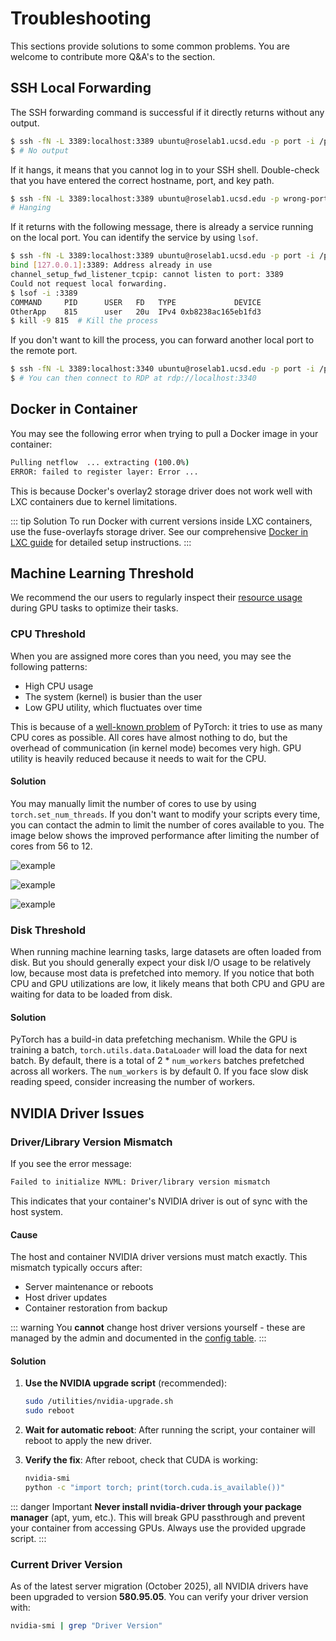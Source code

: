 # Troubleshooting

This sections provide solutions to some common problems. You are welcome to contribute more Q&A's to the section.

## SSH Local Forwarding

The SSH forwarding command is successful if it directly returns without any output.

```bash
$ ssh -fN -L 3389:localhost:3389 ubuntu@roselab1.ucsd.edu -p port -i /path/to/keyfile
$ # No output
```

If it hangs, it means that you cannot log in to your SSH shell. Double-check that you have entered the correct hostname, port, and key path.

```bash
$ ssh -fN -L 3389:localhost:3389 ubuntu@roselab1.ucsd.edu -p wrong-port -i /path/to/keyfile
# Hanging
```

If it returns with the following message, there is already a service running on the local port. You can identify the service by using `lsof`.

```bash
$ ssh -fN -L 3389:localhost:3389 ubuntu@roselab1.ucsd.edu -p port -i /path/to/keyfile
bind [127.0.0.1]:3389: Address already in use
channel_setup_fwd_listener_tcpip: cannot listen to port: 3389
Could not request local forwarding.
$ lsof -i :3389
COMMAND     PID      USER   FD   TYPE             DEVICE 
OtherApp    815      user   20u  IPv4 0xb8238ac165eb1fd3
$ kill -9 815  # Kill the process
```

If you don't want to kill the process, you can forward another local port to the remote port.

```bash
$ ssh -fN -L 3389:localhost:3340 ubuntu@roselab1.ucsd.edu -p port -i /path/to/keyfile
$ # You can then connect to RDP at rdp://localhost:3340
```

## Docker in Container

You may see the following error when trying to pull a Docker image in your container:

```bash
Pulling netflow  ... extracting (100.0%)
ERROR: failed to register layer: Error ...
```

This is because Docker's overlay2 storage driver does not work well with LXC containers due to kernel limitations.

::: tip Solution
To run Docker with current versions inside LXC containers, use the fuse-overlayfs storage driver. See our comprehensive [Docker in LXC guide](./docker.md) for detailed setup instructions.
:::

## Machine Learning Threshold

We recommend the our users to regularly inspect their [resource usage](http://roselab1.ucsd.edu) during GPU tasks to optimize their tasks.

### CPU Threshold

When you are assigned more cores than you need, you may see the following patterns:

* High CPU usage
* The system (kernel) is busier than the user
* Low GPU utility, which fluctuates over time

This is because of a [well-known problem](https://discuss.pytorch.org/t/cpu-usage-far-too-high-and-training-inefficient/57228/3) of PyTorch:  it tries to use as many CPU cores as possible. All cores have almost nothing to do, but the overhead of communication (in kernel mode) becomes very high. GPU utility is heavily reduced because it needs to wait for the CPU.

#### Solution

You may manually limit the number of cores to use by using `torch.set_num_threads`. If you don't want to modify your scripts every time, you can contact the admin to limit the number of cores available to you. The image below shows the improved performance after limiting the number of cores from 56 to 12.

![example](/troubleshoot-1.png)

![example](/troubleshoot-2.png)

![example](/troubleshoot-3.png)

### Disk Threshold

When running machine learning tasks, large datasets are often loaded from disk. But you should generally expect your disk I/O usage to be relatively low, because most data is prefetched into memory. If you notice that both CPU and GPU utilizations are low, it likely means that both CPU and GPU are waiting for data to be loaded from disk.

#### Solution

PyTorch has a build-in data prefetching mechanism. While the GPU is training a batch, `torch.utils.data.DataLoader` will load the data for next batch. By default, there is a total of 2 * `num_workers` batches prefetched across all workers. The `num_workers` is by default 0. If you face slow disk reading speed, consider increasing the number of workers.

## NVIDIA Driver Issues

### Driver/Library Version Mismatch

If you see the error message:

```bash
Failed to initialize NVML: Driver/library version mismatch
```

This indicates that your container's NVIDIA driver is out of sync with the host system.

#### Cause

The host and container NVIDIA driver versions must match exactly. This mismatch typically occurs after:
- Server maintenance or reboots
- Host driver updates
- Container restoration from backup

::: warning
You **cannot** change host driver versions yourself - these are managed by the admin and documented in the [config table](../config/).
:::

#### Solution

1. **Use the NVIDIA upgrade script** (recommended):
   ```bash
   sudo /utilities/nvidia-upgrade.sh
   sudo reboot
   ```

2. **Wait for automatic reboot**: After running the script, your container will reboot to apply the new driver.

3. **Verify the fix**: After reboot, check that CUDA is working:
   ```bash
   nvidia-smi
   python -c "import torch; print(torch.cuda.is_available())"
   ```

::: danger Important
**Never install nvidia-driver through your package manager** (apt, yum, etc.). This will break GPU passthrough and prevent your container from accessing GPUs. Always use the provided upgrade script.
:::

### Current Driver Version

As of the latest server migration (October 2025), all NVIDIA drivers have been upgraded to version **580.95.05**. You can verify your driver version with:

```bash
nvidia-smi | grep "Driver Version"
```


